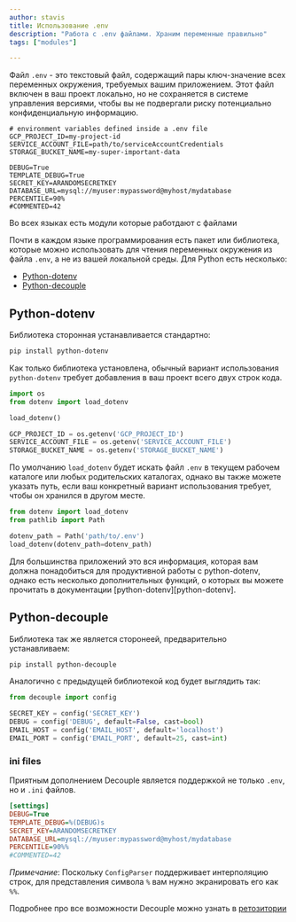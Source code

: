 ```yaml
---
author: stavis
title: Использование .env
description: "Работа с .env файлами. Храним переменные правильно"
tags: ["modules"]

---
```


Файл `.env` - это текстовый файл, содержащий пары ключ-значение всех переменных окружения, требуемых вашим приложением.
Этот файл включен в ваш проект локально, но не сохраняется в системе управления версиями,
чтобы вы не подвергали риску потенциально конфиденциальную информацию.

```shell title=".env"
# environment variables defined inside a .env file
GCP_PROJECT_ID=my-project-id
SERVICE_ACCOUNT_FILE=path/to/serviceAccountCredentials
STORAGE_BUCKET_NAME=my-super-important-data

DEBUG=True
TEMPLATE_DEBUG=True
SECRET_KEY=ARANDOMSECRETKEY
DATABASE_URL=mysql://myuser:mypassword@myhost/mydatabase
PERCENTILE=90%
#COMMENTED=42
```

Во всех языках есть модули которые работдают с файлами

Почти в каждом языке программирования есть пакет или библиотека,
которые можно использовать для чтения переменных окружения из файла `.env`,
а не из вашей локальной среды. 
Для Python есть несколько:

- [Python-dotenv][python-dotenv-pypi]
- [Python-decouple][python-decouple-pypi]



## Python-dotenv

Библиотека сторонная устанавливается стандартно:

```sh
pip install python-dotenv
```

Как только библиотека установлена, обычный вариант использования `python-dotenv` требует добавления в ваш проект всего двух строк кода.

```python title="app.py"
import os
from dotenv import load_dotenv

load_dotenv()

GCP_PROJECT_ID = os.getenv('GCP_PROJECT_ID')
SERVICE_ACCOUNT_FILE = os.getenv('SERVICE_ACCOUNT_FILE')
STORAGE_BUCKET_NAME = os.getenv('STORAGE_BUCKET_NAME')
```

По умолчанию `load_dotenv` будет искать файл `.env` в текущем рабочем каталоге или любых родительских каталогах, 
однако вы также можете указать путь, если ваш конкретный вариант использования требует, чтобы он хранился в другом месте.

```python title="app.py"
from dotenv import load_dotenv
from pathlib import Path

dotenv_path = Path('path/to/.env')
load_dotenv(dotenv_path=dotenv_path)
```

Для большинства приложений это вся информация,
которая вам должна понадобиться для продуктивной работы с python-dotenv, однако есть несколько дополнительных функций,
о которых вы можете прочитать в документации [python-dotenv][python-dotenv].

## Python-decouple

Библиотека так же является сторонеей, предварительно устанавливаем:

```sh
pip install python-decouple
```

Аналогично с предыдущей библиотекой код будет выглядить так:

```python title="app.py"
from decouple import config

SECRET_KEY = config('SECRET_KEY')
DEBUG = config('DEBUG', default=False, cast=bool)
EMAIL_HOST = config('EMAIL_HOST', default='localhost')
EMAIL_PORT = config('EMAIL_PORT', default=25, cast=int)
```

### ini files

Приятным дополнением Decouple является поддержкой не только `.env`, но и `.ini` файлов.

```ini title="settings.ini"
[settings]
DEBUG=True
TEMPLATE_DEBUG=%(DEBUG)s
SECRET_KEY=ARANDOMSECRETKEY
DATABASE_URL=mysql://myuser:mypassword@myhost/mydatabase
PERCENTILE=90%%
#COMMENTED=42
```
_Примечание_: Поскольку `ConfigParser` поддерживает интерполяцию строк, для представления символа `%` вам нужно экранировать его как `%%`.

Подробнее про все возможности Decouple можно узнать в [ретозитории][python-decouple-github]

[python-dotenv-pypi]: <https://pypi.org/project/python-dotenv/> "Python-dotenv pypi"
[python-dotenv-github]: <https://github.com/theskumar/python-dotenv> "Python-dotenv github"

[python-decouple-pypi]: <https://github.com/HBNetwork/python-decouple> "Python-decouple pypi"
[python-decouple-github]: <https://pypi.org/project/python-decouple/> "Python-decouple github"


